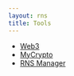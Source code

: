 ```yaml
---
layout: rns
title: Tools
---
```


- [Web3](Web3)
- [MyCrypto](MyCrypto)
- [RNS Manager](RNS-Manager)